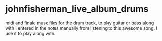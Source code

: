 # johnfisherman_live_album_drums
midi and finale musx files for the drum track, to play guitar or bass along with
I entered in the notes manually from listening to this awesome song. I use it to play along with.
